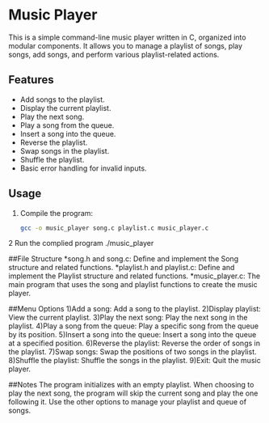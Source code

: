 # Music Player

This is a simple command-line music player written in C, organized into modular components. It allows you to manage a playlist of songs, play songs, add songs, and perform various playlist-related actions.

## Features

- Add songs to the playlist.
- Display the current playlist.
- Play the next song.
- Play a song from the queue.
- Insert a song into the queue.
- Reverse the playlist.
- Swap songs in the playlist.
- Shuffle the playlist.
- Basic error handling for invalid inputs.

## Usage

1. Compile the program:
   ```bash
   gcc -o music_player song.c playlist.c music_player.c
2 Run the complied program
  ./music_player



##File Structure
*song.h and song.c: Define and implement the Song structure and related functions.
*playlist.h and playlist.c: Define and implement the Playlist structure and related functions.
*music_player.c: The main program that uses the song and playlist functions to create the music player.

##Menu Options
1)Add a song: Add a song to the playlist.
2)Display playlist: View the current playlist.
3)Play the next song: Play the next song in the playlist.
4)Play a song from the queue: Play a specific song from the queue by its position.
5)Insert a song into the queue: Insert a song into the queue at a specified position.
6)Reverse the playlist: Reverse the order of songs in the playlist.
7)Swap songs: Swap the positions of two songs in the playlist.
8)Shuffle the playlist: Shuffle the songs in the playlist.
9)Exit: Quit the music player.

##Notes
The program initializes with an empty playlist.
When choosing to play the next song, the program will skip the current song and play the one following it.
Use the other options to manage your playlist and queue of songs.
